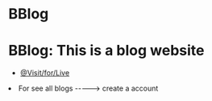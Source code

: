 # BBlog
<h1>BBlog: This is a blog website</h1>


- [@Visit/for/Live](https://b-blog-im5alwmud-atanubiswas1s-projects.vercel.app/)


<li>For see all blogs -----> create a account </li>

